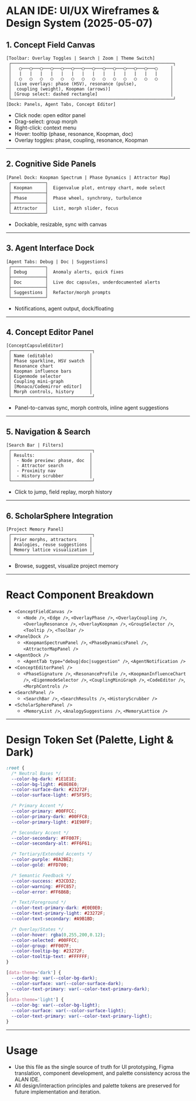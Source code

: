 # ALAN IDE: UI/UX Wireframes & Design System (2025-05-07)

## 1. Concept Field Canvas

```
[Toolbar: Overlay Toggles | Search | Zoom | Theme Switch]
 ┌──────────────────────────────────────────────────────────────┐
 │   ◯───◯───◯───◯───◯───◯───◯───◯───◯───◯───◯───◯───◯───◯     │
 │   |   |   |   |   |   |   |   |   |   |   |   |   |   |     │
 │   ◯   ◯   ◯   ◯   ◯   ◯   ◯   ◯   ◯   ◯   ◯   ◯   ◯   ◯     │
 │ [Live overlays: phase (HSV), resonance (pulse),             │
 │  coupling (weight), Koopman (arrows)]                       │
 │ [Group select: dashed rectangle]                            │
 └──────────────────────────────────────────────────────────────┘
[Dock: Panels, Agent Tabs, Concept Editor]
```

- Click node: open editor panel
- Drag-select: group morph
- Right-click: context menu
- Hover: tooltip (phase, resonance, Koopman, doc)
- Overlay toggles: phase, coupling, resonance, Koopman

---

## 2. Cognitive Side Panels

```
[Panel Dock: Koopman Spectrum | Phase Dynamics | Attractor Map]
 ┌─────────────┐
 │ Koopman     │  Eigenvalue plot, entropy chart, mode select
 ├─────────────┤
 │ Phase       │  Phase wheel, synchrony, turbulence
 ├─────────────┤
 │ Attractor   │  List, morph slider, focus
 └─────────────┘
```

- Dockable, resizable, sync with canvas

---

## 3. Agent Interface Dock

```
[Agent Tabs: Debug | Doc | Suggestions]
 ┌─────────────┐
 │ Debug       │  Anomaly alerts, quick fixes
 ├─────────────┤
 │ Doc         │  Live doc capsules, underdocumented alerts
 ├─────────────┤
 │ Suggestions │  Refactor/morph prompts
 └─────────────┘
```

- Notifications, agent output, dock/floating

---

## 4. Concept Editor Panel

```
[ConceptCapsuleEditor]
 ┌───────────────────────────────┐
 │ Name (editable)              │
 │ Phase sparkline, HSV swatch  │
 │ Resonance chart              │
 │ Koopman influence bars       │
 │ Eigenmode selector           │
 │ Coupling mini-graph          │
 │ [Monaco/Codemirror editor]   │
 │ Morph controls, history      │
 └───────────────────────────────┘
```

- Panel-to-canvas sync, morph controls, inline agent suggestions

---

## 5. Navigation & Search

```
[Search Bar | Filters]
 ┌───────────────────────────────┐
 │ Results:                     │
 │  - Node preview: phase, doc  │
 │  - Attractor search          │
 │  - Proximity nav             │
 │  - History scrubber          │
 └───────────────────────────────┘
```

- Click to jump, field replay, morph history

---

## 6. ScholarSphere Integration

```
[Project Memory Panel]
 ┌───────────────────────────────┐
 │ Prior morphs, attractors     │
 │ Analogies, reuse suggestions │
 │ Memory lattice visualization │
 └───────────────────────────────┘
```

- Browse, suggest, visualize project memory

---

# React Component Breakdown

- `<ConceptFieldCanvas />`
  - `<Node />`, `<Edge />`, `<OverlayPhase />`, `<OverlayCoupling />`, `<OverlayResonance />`, `<OverlayKoopman />`, `<GroupSelector />`, `<Tooltip />`, `<Toolbar />`
- `<PanelDock />`
  - `<KoopmanSpectrumPanel />`, `<PhaseDynamicsPanel />`, `<AttractorMapPanel />`
- `<AgentDock />`
  - `<AgentTab type="debug|doc|suggestion" />`, `<AgentNotification />`
- `<ConceptEditorPanel />`
  - `<PhaseSignature />`, `<ResonanceProfile />`, `<KoopmanInfluenceChart />`, `<EigenmodeSelector />`, `<CouplingMiniGraph />`, `<CodeEditor />`, `<MorphControls />`
- `<SearchPanel />`
  - `<SearchBar />`, `<SearchResults />`, `<HistoryScrubber />`
- `<ScholarSpherePanel />`
  - `<MemoryList />`, `<AnalogySuggestions />`, `<MemoryLattice />`

---

# Design Token Set (Palette, Light & Dark)

```css
:root {
  /* Neutral Bases */
  --color-bg-dark: #1E1E1E;
  --color-bg-light: #E0E0E0;
  --color-surface-dark: #23272F;
  --color-surface-light: #F5F5F5;

  /* Primary Accent */
  --color-primary: #00FFCC;
  --color-primary-dark: #00FFC8;
  --color-primary-light: #1E90FF;

  /* Secondary Accent */
  --color-secondary: #FF007F;
  --color-secondary-alt: #FF6F61;

  /* Tertiary/Extended Accents */
  --color-purple: #8A2BE2;
  --color-gold: #FFD700;

  /* Semantic Feedback */
  --color-success: #32CD32;
  --color-warning: #FFC857;
  --color-error: #FF6B6B;

  /* Text/Foreground */
  --color-text-primary-dark: #E0E0E0;
  --color-text-primary-light: #23272F;
  --color-text-secondary: #A9B1BD;

  /* Overlay/States */
  --color-hover: rgba(0,255,200,0.12);
  --color-selected: #00FFCC;
  --color-group: #FF007F;
  --color-tooltip-bg: #23272F;
  --color-tooltip-text: #FFFFFF;
}

[data-theme='dark'] {
  --color-bg: var(--color-bg-dark);
  --color-surface: var(--color-surface-dark);
  --color-text-primary: var(--color-text-primary-dark);
}
[data-theme='light'] {
  --color-bg: var(--color-bg-light);
  --color-surface: var(--color-surface-light);
  --color-text-primary: var(--color-text-primary-light);
}
```

---

# Usage

- Use this file as the single source of truth for UI prototyping, Figma translation, component development, and palette consistency across the ALAN IDE.
- All design/interaction principles and palette tokens are preserved for future implementation and iteration.
